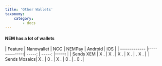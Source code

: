 ```yaml
---
title: 'Other Wallets'
taxonomy:
    category:
        - docs
---
```


#### NEM has a lot of wallets

| Feature      | Nanowallet    | NCC           | NEMPay | Android | iOS   |
               | ------------- |:-------------:| -----: |  -----: |-----: |
| Sends XEM    | X .           | X .           | X .    |   X .   | . X . |
| Sends Mosaics| X .           | 0 .           | X .    |   0 .   | . 0 . |
